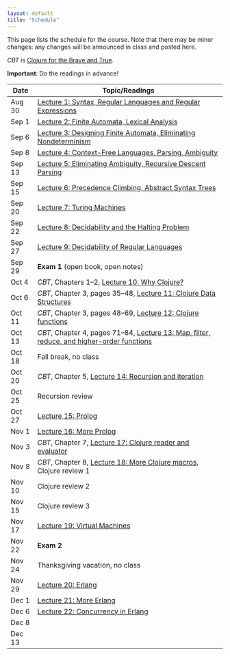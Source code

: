 ```yaml
---
layout: default
title: "Schedule"
---
```


This page lists the schedule for the course.  Note that there may be minor changes: any changes will be announced in class and posted here.

*CBT* is [Clojure for the Brave and True](https://www.nostarch.com/clojure).

**Important**: Do the readings in advance!

Date | Topic/Readings
---- | --------
Aug 30 | [Lecture 1: Syntax, Regular Languages and Regular Expressions](lectures/lecture01.html)
Sep 1 | [Lecture 2: Finite Automata, Lexical Analysis](lectures/lecture02.html)
Sep 6 | [Lecture 3: Designing Finite Automata, Eliminating Nondeterminism](lectures/lecture03.html)
Sep 8 | [Lecture 4: Context-Free Languages, Parsing, Ambiguity](lectures/lecture04.html)
Sep 13 | [Lecture 5: Eliminating Ambiguity, Recursive Descent Parsing](lectures/lecture05.html)
Sep 15 | [Lecture 6: Precedence Climbing, Abstract Syntax Trees](lectures/lecture06.html)
Sep 20 | [Lecture 7: Turing Machines](lectures/lecture07.html)
Sep 22 | [Lecture 8: Decidability and the Halting Problem](lectures/lecture08.html)
Sep 27 | [Lecture 9: Decidability of Regular Languages](lectures/lecture09.html)
Sep 29 | **Exam 1** (open book, open notes)
Oct 4 | *CBT*, Chapters 1&ndash;2, [Lecture 10: Why Clojure?](lectures/lecture10.html)
Oct 6 | *CBT*, Chapter 3, pages 35&ndash;48, [Lecture 11: Clojure Data Structures](lectures/lecture11.html)
Oct 11 | *CBT*, Chapter 3, pages 48&ndash;69, [Lecture 12: Clojure functions](lectures/lecture12.html)
Oct 13 | *CBT*, Chapter 4, pages 71&ndash;84, [Lecture 13: Map, filter, reduce, and higher-order functions](lectures/lecture13.html)
Oct 18 | Fall break, no class
Oct 20 | *CBT*, Chapter 5, [Lecture 14: Recursion and iteration](lectures/lecture14.html)
Oct 25 | Recursion review
Oct 27 | [Lecture 15: Prolog](lectures/lecture15.html)
Nov 1 | [Lecture 16: More Prolog](lectures/lecture16.html)
Nov 3 | *CBT*, Chapter 7, [Lecture 17: Clojure reader and evaluator](lectures/lecture17.html)
Nov 8 | *CBT*, Chapter 8, [Lecture 18: More Clojure macros](lectures/lecture18.html), Clojure review 1
Nov 10 |  Clojure review 2
Nov 15 | Clojure review 3
Nov 17 | [Lecture 19: Virtual Machines](lectures/lecture19.html)
Nov 22 | **Exam 2**
Nov 24 | Thanksgiving vacation, no class
Nov 29 | [Lecture 20: Erlang](lectures/lecture20.html)
Dec 1 | [Lecture 21: More Erlang](lectures/lecture21.html)
Dec 6 | [Lecture 22: Concurrency in Erlang](lectures/lecture22.html)
Dec 8 | 
Dec 13 | 

<!-- vim:set wrap: ­-->
<!-- vim:set linebreak: -->
<!-- vim:set nolist: -->
